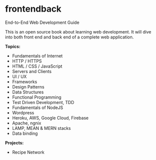 # frontendback
End-to-End Web Development Guide

This is an open source book about learning web development. It will dive into both front end and back end of a complete web application.

**Topics:**
- Fundamentals of Internet
- HTTP / HTTPS
- HTML / CSS / JavaScript
- Servers and Clients
- UI / UX
- Frameworks
- Design Patterns
- Data Structures
- Functional Programming
- Test Driven Development, TDD
- Fundamentals of NodeJS
- Wordpress
- Heroku, AWS, Google Cloud, Firebase
- Apache, ngnix
- LAMP, MEAN & MERN stacks
- Data binding

**Projects:**
- Recipe Network
